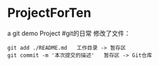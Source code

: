 # ProjectForTen
a git demo Project
 #git的日常
修改了文件：
```
git add ./README.md   工作目录 -> 暂存区
git commit -m '本次提交的描述'   暂存区 -> Git仓库
```